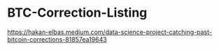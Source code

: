 # BTC-Correction-Listing
https://hakan-elbas.medium.com/data-science-project-catching-past-bitcoin-corrections-81857ea19643
